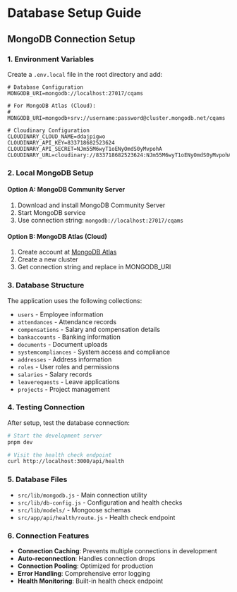 # Database Setup Guide

## MongoDB Connection Setup

### 1. Environment Variables

Create a `.env.local` file in the root directory and add:

```env
# Database Configuration
MONGODB_URI=mongodb://localhost:27017/cqams

# For MongoDB Atlas (Cloud):
# MONGODB_URI=mongodb+srv://username:password@cluster.mongodb.net/cqams

# Cloudinary Configuration
CLOUDINARY_CLOUD_NAME=ddajpigwo
CLOUDINARY_API_KEY=833718682523624
CLOUDINARY_API_SECRET=NJm55M6wyT1oENyOmdS0yMvpohA
CLOUDINARY_URL=cloudinary://833718682523624:NJm55M6wyT1oENyOmdS0yMvpohA@ddajpigwo
```

### 2. Local MongoDB Setup

#### Option A: MongoDB Community Server
1. Download and install MongoDB Community Server
2. Start MongoDB service
3. Use connection string: `mongodb://localhost:27017/cqams`

#### Option B: MongoDB Atlas (Cloud)
1. Create account at [MongoDB Atlas](https://www.mongodb.com/atlas)
2. Create a new cluster
3. Get connection string and replace in MONGODB_URI

### 3. Database Structure

The application uses the following collections:
- `users` - Employee information
- `attendances` - Attendance records
- `compensations` - Salary and compensation details
- `bankaccounts` - Banking information
- `documents` - Document uploads
- `systemcompliances` - System access and compliance
- `addresses` - Address information
- `roles` - User roles and permissions
- `salaries` - Salary records
- `leaverequests` - Leave applications
- `projects` - Project management

### 4. Testing Connection

After setup, test the database connection:

```bash
# Start the development server
pnpm dev

# Visit the health check endpoint
curl http://localhost:3000/api/health
```

### 5. Database Files

- `src/lib/mongodb.js` - Main connection utility
- `src/lib/db-config.js` - Configuration and health checks
- `src/lib/models/` - Mongoose schemas
- `src/app/api/health/route.js` - Health check endpoint

### 6. Connection Features

- **Connection Caching**: Prevents multiple connections in development
- **Auto-reconnection**: Handles connection drops
- **Connection Pooling**: Optimized for production
- **Error Handling**: Comprehensive error logging
- **Health Monitoring**: Built-in health check endpoint 